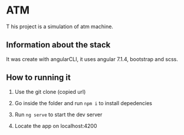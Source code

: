 # ATM

T  his project is a simulation of atm machine.

## Information about the stack

  It was create with angularCLI, it uses angular 7.1.4, bootstrap and scss.

## How to running it

  1. Use the git clone (copied url)
  
  2. Go inside the folder and run `npm i` to install depedencies
  
  3. Run `ng serve` to start the dev server
  
  4. Locate the app on localhost:4200
  
  
